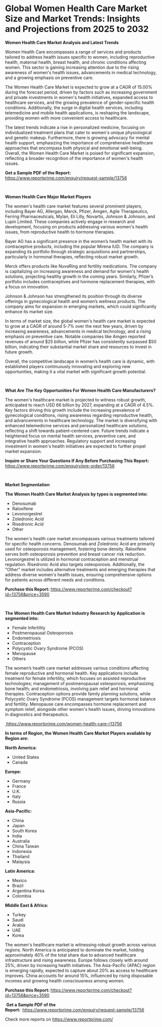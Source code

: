 <p><h1>Global Women Health Care Market Size and Market Trends: Insights and Projections from 2025 to 2032</h1></p><p><strong>Women Health Care Market Analysis and Latest Trends</strong></p>
<p><p>Women Health Care encompasses a range of services and products tailored to address health issues specific to women, including reproductive health, maternal health, breast health, and chronic conditions affecting women. This sector is gaining increasing attention due to the rising awareness of women's health issues, advancements in medical technology, and a growing emphasis on preventive care.</p><p>The Women Health Care Market is expected to grow at a CAGR of 15.00% during the forecast period, driven by factors such as increasing government and private investments in women's health initiatives, expanded access to healthcare services, and the growing prevalence of gender-specific health conditions. Additionally, the surge in digital health services, including telemedicine and mobile health applications, is reshaping the landscape, providing women with more convenient access to healthcare.</p><p>The latest trends indicate a rise in personalized medicine, focusing on individualized treatment plans that cater to women's unique physiological and genetic makeup. Furthermore, there is growing advocacy for mental health support, emphasizing the importance of comprehensive healthcare approaches that encompass both physical and emotional well-being. Overall, the Women Health Care Market is poised for significant expansion, reflecting a broader recognition of the importance of women's health issues.</p></p>
<p><strong>Get a Sample PDF of the Report:&nbsp;</strong> <a href="https://www.reportprime.com/enquiry/request-sample/13756?utm_campaign=3519&utm_medium=2&utm_source=Github&utm_content=ia&utm_term=20032025&utm_id=women-health-care">https://www.reportprime.com/enquiry/request-sample/13756</a></p>
<p>&nbsp;</p>
<p><strong>Women Health Care Major Market Players</strong></p>
<p><p>The women's health care market features several prominent players, including Bayer AG, Allergan, Merck, Pfizer, Amgen, Agile Therapeutics, Ferring Pharmaceuticals, Mylan, Eli Lilly, Novartis, Johnson & Johnson, and Lupin Limited. These companies actively engage in research and development, focusing on products addressing various women's health issues, from reproductive health to hormone therapies.</p><p>Bayer AG has a significant presence in the women’s health market with its contraceptive products, including the popular Mirena IUD. The company is expanding its portfolio through strategic acquisitions and partnerships, particularly in hormonal therapies, reflecting robust market growth.</p><p>Merck offers products like NuvaRing and fertility medications. The company is capitalizing on increasing awareness and demand for women's health solutions, projecting healthy growth in the coming years. Similarly, Pfizer’s portfolio includes contraceptives and hormone replacement therapies, with a focus on innovation.</p><p>Johnson & Johnson has strengthened its position through its diverse offerings in gynecological health and women’s wellness products. The company aims for expansion in emerging markets, which could significantly enhance its market size.</p><p>In terms of market size, the global women's health care market is expected to grow at a CAGR of around 5-7% over the next few years, driven by increasing awareness, advancements in medical technology, and a rising emphasis on preventive care. Notable companies like Amgen reported revenues of around $25 billion, while Pfizer has consistently surpassed $50 billion, indicating their substantial market share and resources to invest in future growth.</p><p>Overall, the competitive landscape in women’s health care is dynamic, with established players continuously innovating and exploring new opportunities, making it a vital market with significant growth potential.</p></p>
<p>&nbsp;</p>
<p><strong>What Are The Key Opportunities For Women Health Care Manufacturers?</strong></p>
<p><p>The women's healthcare market is projected to witness robust growth, anticipated to reach USD 66 billion by 2027, expanding at a CAGR of 4.5%. Key factors driving this growth include the increasing prevalence of gynecological conditions, rising awareness regarding reproductive health, and advancements in healthcare technology. The market is diversifying with enhanced telemedicine services and personalized healthcare solutions, reflecting a shift towards patient-centered care. Future trends indicate a heightened focus on mental health services, preventive care, and integrative health approaches. Regulatory support and increasing investment in women's health initiatives are expected to further propel market expansion.</p></p>
<p><strong>Inquire or Share Your Questions If Any Before Purchasing This Report:</strong> <a href="https://www.reportprime.com/enquiry/pre-order/13756?utm_campaign=3519&utm_medium=2&utm_source=Github&utm_content=ia&utm_term=20032025&utm_id=women-health-care">https://www.reportprime.com/enquiry/pre-order/13756</a></p>
<p>&nbsp;</p>
<p><strong>Market Segmentation</strong></p>
<p><strong>The Women Health Care Market Analysis by types is segmented into:</strong></p>
<p><ul><li>Denosumab</li><li>Raloxifene</li><li>Levonorgestrel</li><li>Zoledronic Acid</li><li>Risedronic Acid</li><li>Other</li></ul></p>
<p><p>The women's health care market encompasses various treatments tailored for specific health concerns. Denosumab and Zoledronic Acid are primarily used for osteoporosis management, fostering bone density. Raloxifene serves both osteoporosis prevention and breast cancer risk reduction. Levonorgestrel is utilized in hormonal contraception and menstrual regulation. Risedronic Acid also targets osteoporosis. Additionally, the "Other" market includes alternative treatments and emerging therapies that address diverse women's health issues, ensuring comprehensive options for patients across different needs and conditions.</p></p>
<p><strong>Purchase this Report:&nbsp;</strong><a href="https://www.reportprime.com/checkout?id=13756&price=3590&utm_campaign=3519&utm_medium=2&utm_source=Github&utm_content=ia&utm_term=20032025&utm_id=women-health-care">https://www.reportprime.com/checkout?id=13756&price=3590</a></p>
<p>&nbsp;</p>
<p><strong>The Women Health Care Market Industry Research by Application is segmented into:</strong></p>
<p><ul><li>Female Infertility</li><li>Postmenopausal Osteoporosis</li><li>Endometriosis</li><li>Contraception</li><li>Polycystic Ovary Syndrome (PCOS)</li><li>Menopause</li><li>Others</li></ul></p>
<p><p>The women’s health care market addresses various conditions affecting female reproductive and hormonal health. Key applications include treatment for female infertility, which focuses on assisted reproductive technologies; management of postmenopausal osteoporosis, emphasizing bone health; and endometriosis, involving pain relief and hormonal therapies. Contraception options provide family planning solutions, while Polycystic Ovary Syndrome (PCOS) management targets hormonal balance and fertility. Menopause care encompasses hormone replacement and symptom relief, alongside other women's health issues, driving innovations in diagnostics and therapeutics.</p></p>
<p><a href="https://www.reportprime.com/women-health-care-r13756?utm_campaign=3519&utm_medium=2&utm_source=Github&utm_content=ia&utm_term=20032025&utm_id=women-health-care">&nbsp;https://www.reportprime.com/women-health-care-r13756</a></p>
<p><strong>In terms of Region, the Women Health Care Market Players available by Region are:</strong></p>
<p>
    <p> <strong> North America: </strong>
        <ul>
            <li>United States</li>
            <li>Canada</li>
        </ul>
        </p> 
    <p> <strong> Europe: </strong>
        <ul>
            <li>Germany</li>
            <li>France</li>
            <li>U.K.</li>
            <li>Italy</li>
            <li>Russia</li>
        </ul>
        </p> 
    <p> <strong> Asia-Pacific: </strong>
        <ul>
            <li>China</li>
            <li>Japan</li>
            <li>South Korea</li>
            <li>India</li>
            <li>Australia</li>
            <li>China Taiwan</li>
            <li>Indonesia</li>
            <li>Thailand</li>
            <li>Malaysia</li>
        </ul>
        </p> 
    <p> <strong> Latin America: </strong>
        <ul>
            <li>Mexico</li>
            <li>Brazil</li>
            <li>Argentina Korea</li>
            <li>Colombia</li>
        </ul>
        </p> 
    <p> <strong> Middle East & Africa: </strong>
        <ul>
            <li>Turkey</li>
            <li>Saudi</li>
            <li>Arabia</li>
            <li>UAE</li>
            <li>Korea</li>
        </ul>
    </p>
    </p>
<p><p>The women's healthcare market is witnessing robust growth across various regions. North America is anticipated to dominate the market, holding approximately 40% of the total share due to advanced healthcare infrastructure and rising awareness. Europe follows closely with around 25%, driven by increasing health initiatives. The Asia-Pacific (APAC) region is emerging rapidly, expected to capture about 20% as access to healthcare improves. China accounts for around 15%, influenced by rising disposable incomes and growing health consciousness among women.</p></p>
<p><strong>Purchase this Report: </strong><a href="https://www.reportprime.com/checkout?id=13756&price=3590&utm_campaign=3519&utm_medium=2&utm_source=Github&utm_content=ia&utm_term=20032025&utm_id=women-health-care">https://www.reportprime.com/checkout?id=13756&price=3590</a></p>
<p>&nbsp;<strong>Get a Sample PDF of the Report:&nbsp;&nbsp;</strong><a href="https://www.reportprime.com/enquiry/request-sample/13756?utm_campaign=3519&utm_medium=2&utm_source=Github&utm_content=ia&utm_term=20032025&utm_id=women-health-care">https://www.reportprime.com/enquiry/request-sample/13756</a></p>
<p><strong></strong></p>
<p>Check more reports on <a href="https://www.reportprime.com/?utm_campaign=3519&utm_medium=2&utm_source=Github&utm_content=ia&utm_term=20032025&utm_id=women-health-care">https://www.reportprime.com/</a></p>